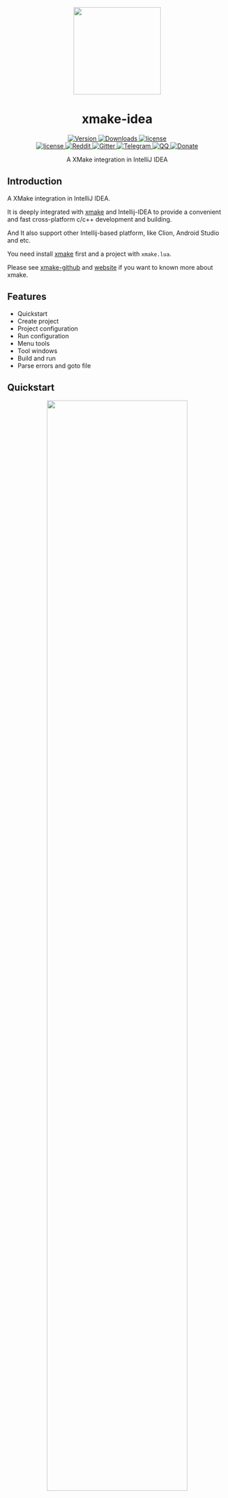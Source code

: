 <div align="center">
  <a href="http://xmake.io">
    <img width="200" heigth="200" src="https://github.com/tboox/xmake-idea/raw/master/res/logo256.png">
  </a>  

  <h1>xmake-idea</h1>

  <div>
    <a href="https://plugins.jetbrains.com/plugin/10156-xmake">
      <img src="https://img.shields.io/jetbrains/plugin/v/10156-xmake.svg?style=flat-square" alt="Version" />
    </a>
    <a href="https://plugins.jetbrains.com/plugin/10156-xmake">
      <img src="https://img.shields.io/jetbrains/plugin/d/10156-xmake.svg?style=flat-square" alt="Downloads" />
    </a>
    <a href="https://github.com/tboox/xmake-idea/blob/master/LICENSE.md">
      <img src="https://img.shields.io/github/license/tboox/xmake-idea.svg?colorB=f48041&style=flat-square" alt="license" />
    </a>
  </div>
  <div>
    <a href="https://github.com/tboox/xmake-idea/blob/master/LICENSE.md">
      <img src="https://img.shields.io/github/license/tboox/xmake-idea.svg?colorB=f48041&style=flat-square" alt="license" />
    </a>
    <a href="https://www.reddit.com/r/tboox/">
      <img src="https://img.shields.io/badge/chat-on%20reddit-ff3f34.svg?style=flat-square" alt="Reddit" />
    </a>
    <a href="https://gitter.im/tboox/tboox?utm_source=badge&utm_medium=badge&utm_campaign=pr-badge&utm_content=badge">
      <img src="https://img.shields.io/gitter/room/tboox/tboox.svg?style=flat-square&colorB=96c312" alt="Gitter" />
    </a>
    <a href="https://t.me/joinchat/F2dIAw5iTkDUMwCQ_8CStw">
      <img src="https://img.shields.io/badge/chat-on%20telegram-blue.svg?style=flat-square" alt="Telegram" />
    </a>
    <a href="https://jq.qq.com/?_wv=1027&k=5hpwWFv">
      <img src="https://img.shields.io/badge/chat-on%20QQ-ff69b4.svg?style=flat-square" alt="QQ" />
    </a>
    <a href="http://xmake.io/pages/donation.html#donate">
      <img src="https://img.shields.io/badge/donate-us-orange.svg?style=flat-square" alt="Donate" />
    </a>
  </div>

  <p>A XMake integration in IntelliJ IDEA</p>
</div>

## Introduction 

A XMake integration in IntelliJ IDEA. 

It is deeply integrated with [xmake](https://github.com/tboox/xmake) and Intellij-IDEA to provide a convenient and fast cross-platform c/c++ development and building.

And It also support other Intellij-based platform, like Clion, Android Studio and etc.

You need install [xmake](https://github.com/tboox/xmake) first and a project with `xmake.lua`.

Please see [xmake-github](https://github.com/tboox/xmake) and [website](http://xmake.io) if you want to known more about xmake.

## Features

* Quickstart
* Create project
* Project configuration
* Run configuration
* Menu tools
* Tool windows
* Build and run
* Parse errors and goto file
 
## Quickstart

<div align="center">
<img src="https://raw.githubusercontent.com/tboox/xmake-idea/master/res/quickstart.gif" width="80%" />
</div>

## Parse errors and goto file
 
<div align="center">
<img src="https://raw.githubusercontent.com/tboox/xmake-idea/master/res/problem.gif" width="80%" />
</div>

## Tool windows

#### Output panel

<img src="https://raw.githubusercontent.com/tboox/xmake-idea/master/res/output_panel.png" width="100%" />
 
## Create project

<img src="https://raw.githubusercontent.com/tboox/xmake-idea/master/res/create_project.png" width="100%" />

## Project configuration

<img src="https://raw.githubusercontent.com/tboox/xmake-idea/master/res/project_configuration.png" width="100%" />

## Run configuration

<img src="https://raw.githubusercontent.com/tboox/xmake-idea/master/res/run_configuration.png" width="100%" />

## Menu tools

<div align="center">
<img src="https://raw.githubusercontent.com/tboox/xmake-idea/master/res/menu.png" width="80%" />
</div>
 

  

